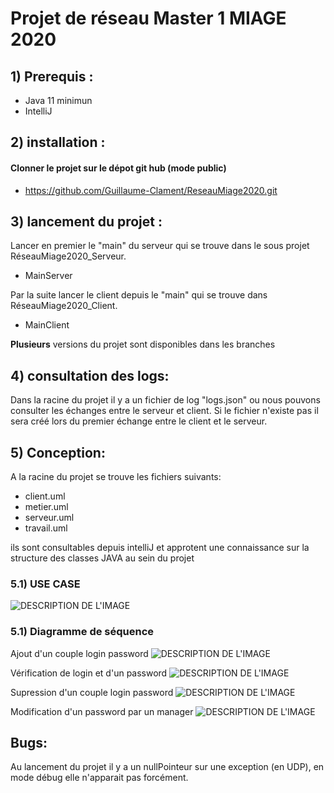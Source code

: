 # Projet de réseau Master 1 MIAGE 2020

## 1) Prerequis :

* Java 11 minimun
* IntelliJ

## 2) installation :
#### Clonner le projet sur le dépot git hub (mode public)
* https://github.com/Guillaume-Clament/ReseauMiage2020.git

## 3) lancement du projet :

Lancer en premier le "main" du serveur qui se trouve dans le sous projet RéseauMiage2020_Serveur.
* MainServer

Par la suite lancer le client depuis le "main" qui se trouve dans RéseauMiage2020_Client.
* MainClient

__Plusieurs__ versions du projet sont disponibles dans les branches

## 4) consultation des logs:

Dans la racine du projet il y a un fichier de log "logs.json" ou nous pouvons consulter les échanges entre le serveur et client.
Si le fichier n'existe pas il sera créé lors du premier échange entre le client et le serveur.

## 5) Conception:

A la racine du projet se trouve les fichiers suivants:
* client.uml
* metier.uml
* serveur.uml
* travail.uml

ils sont consultables depuis intelliJ et approtent une connaissance sur la structure des classes JAVA au sein du projet

### 5.1) USE CASE
![DESCRIPTION DE L'IMAGE](https://zupimages.net/up/21/01/hlhh.jpg)


### 5.1) Diagramme de séquence
Ajout d'un couple login password
![DESCRIPTION DE L'IMAGE](https://zupimages.net/up/21/01/aidr.jpg)

Vérification de login et d'un password
![DESCRIPTION DE L'IMAGE](https://zupimages.net/up/21/01/e7a5.jpg)

Supression d'un couple login password
![DESCRIPTION DE L'IMAGE](https://zupimages.net/up/21/01/eqx7.jpg)

Modification d'un password par un manager
![DESCRIPTION DE L'IMAGE](https://zupimages.net/up/21/01/r3jn.jpg)



## Bugs:
Au lancement du projet il y a un nullPointeur sur une exception (en UDP), en mode débug elle n'apparait pas forcément.

